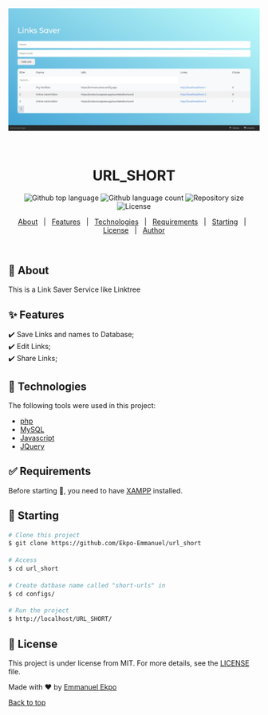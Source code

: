 <div align="center" id="top"> 
  <img src="./configs/show.jpeg" witdh="300px" alt="URL_SHORT" />

  &#xa0;

  <!-- <a href="https://url_short.netlify.app">Demo</a> -->
</div>

<h1 align="center">URL_SHORT</h1>

<p align="center">
  <img alt="Github top language" src="https://img.shields.io/github/languages/top/Ekpo-Emmanuel/url_short?color=56BEB8">

  <img alt="Github language count" src="https://img.shields.io/github/languages/count/Ekpo-Emmanuel/url_short?color=56BEB8">

  <img alt="Repository size" src="https://img.shields.io/github/repo-size/Ekpo-Emmanuel/url_short?color=56BEB8">

  <img alt="License" src="https://img.shields.io/github/license/Ekpo-Emmanuel/url_short?color=56BEB8">
</p>

<!-- Status -->

<!-- <h4 align="center"> 
	🚧  URL_SHORT 🚀 Under construction...  🚧
</h4> 

<hr> -->

<p align="center">
  <a href="#dart-about">About</a> &#xa0; | &#xa0; 
  <a href="#sparkles-features">Features</a> &#xa0; | &#xa0;
  <a href="#rocket-technologies">Technologies</a> &#xa0; | &#xa0;
  <a href="#white_check_mark-requirements">Requirements</a> &#xa0; | &#xa0;
  <a href="#checkered_flag-starting">Starting</a> &#xa0; | &#xa0;
  <a href="#memo-license">License</a> &#xa0; | &#xa0;
  <a href="https://github.com/{{YOUR_GITHUB_USERNAME}}" target="_blank">Author</a>
</p>

<br>

## :dart: About ##

This is a Link Saver Service like Linktree

## :sparkles: Features ##

:heavy_check_mark: Save Links and names to Database;\
:heavy_check_mark: Edit Links;\
:heavy_check_mark: Share Links;

## :rocket: Technologies ##

The following tools were used in this project:

- [php](https://expo.io/)
- [MySQL](https://nodejs.org/en/)
- [Javascript](https://pt-br.reactjs.org/)
- [JQuery](https://reactnative.dev/)


## :white_check_mark: Requirements ##

Before starting :checkered_flag:, you need to have [XAMPP](https://www.apachefriends.org/download.html) installed.

## :checkered_flag: Starting ##

```bash
# Clone this project
$ git clone https://github.com/Ekpo-Emmanuel/url_short

# Access
$ cd url_short

# Create datbase name called "short-urls" in 
$ cd configs/

# Run the project
$ http://localhost/URL_SHORT/

```
## :memo: License ##

This project is under license from MIT. For more details, see the [LICENSE](LICENSE.md) file.

Made with :heart: by <a href="https://github.com/Ekpo-Emmanuel" target="_blank">Emmanuel Ekpo</a>


<a href="#top">Back to top</a>
